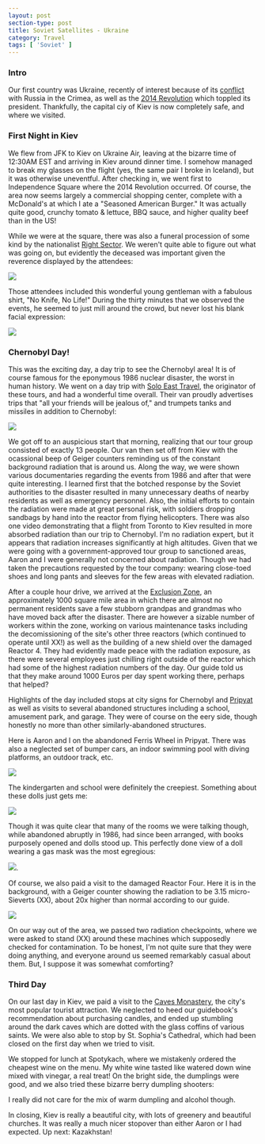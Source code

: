 ```yaml
---
layout: post
section-type: post
title: Soviet Satellites - Ukraine
category: Travel
tags: [ 'Soviet' ]
---
```


### Intro

Our first country was Ukraine, recently of interest because of its
[conflict](https://en.wikipedia.org/wiki/Annexation_of_Crimea_by_the_Russian_Federation)
with Russia in the Crimea, as well as the
[2014 Revolution](https://en.wikipedia.org/wiki/2014_Ukrainian_revolution)
which toppled its president. Thankfully, the capital ciy of Kiev is now completely
safe, and where we visited.

### First Night in Kiev

We flew from JFK to Kiev on Ukraine Air, leaving at the bizarre time of 12:30AM EST and
arriving in Kiev around dinner time. I somehow managed to break my glasses on the flight
(yes, the same pair I broke in Iceland), but it was otherwise uneventful.
After checking in, we went first to
Independence Square where the 2014 Revolution occurred. Of course, the area
now seems largely a commercial shopping center, complete with a McDonald's
at which I ate a "Seasoned American Burger." It was actually quite good,
crunchy tomato & lettuce, BBQ sauce, and higher quality beef than in the US!

While we were at the square, there was also a funeral procession of some
kind by the nationalist [Right Sector](https://en.wikipedia.org/wiki/Right_Sector).
We weren't quite able to figure
out what was going on, but evidently the deceased was important given the
reverence displayed by the attendees:

![](https://dl.dropboxusercontent.com/s/wshdwfppswpp4ep/P6030362.JPG?dl=0)

Those attendees included this wonderful young gentleman with a fabulous
shirt, "No Knife, No Life!" During the thirty minutes that we observed
the events, he seemed to just mill around the crowd, but never lost
his blank facial expression:

![](https://dl.dropboxusercontent.com/s/zrvsmkicktkrern/P6030354.JPG?dl=0)

### Chernobyl Day!

This was the exciting day, a day trip to see the Chernobyl area!
It is of course famous for the eponymous 1986 nuclear disaster,
the worst in human history.
We went on a day trip with [Solo East Travel](http://www.tourkiev.com/),
the originator of these tours, and had a wonderful time overall.
Their van proudly advertises trips that "all your friends will be jealous of,"
and trumpets tanks and missiles in addition to Chernobyl:

![](https://www.dropbox.com/s/gw5r4tyeu94ejt8/P6040420.JPG?dl=0)

We got off to an auspicious start that morning,
realizing that our tour group consisted of exactly 13 people. 
Our van then set off from Kiev with the ocassional beep
of Geiger counters reminding us of the constant
background radiation that is around us.
Along the way, we were shown various documentaries regarding the events from
1986 and after that were quite interesting. I learned first
that the botched response by the Soviet authorities to the disaster
resulted in many unnecessary deaths of nearby residents as well as emergency
personnel. Also, the initial efforts to contain the radiation were made
at great personal risk, with soldiers dropping sandbags by hand into the reactor
from flying helicopters. There was also one video demonstrating that a flight from
Toronto to Kiev resulted in more absorbed radiation than our trip to
Chernobyl. I'm no radiation expert, but it appears that radiation increases
significantly at high altitudes.
Given that we were going with a government-approved tour group to
sanctioned areas, Aaron and I were generally not concerned about radiation.
Though we had taken the precautions requested by the tour company: wearing
close-toed shoes and long pants and sleeves for the few areas with
elevated radiation. 

After a couple hour drive, we arrived at the
[Exclusion Zone](https://en.wikipedia.org/wiki/Chernobyl_Exclusion_Zone),
an approximately 1000 square mile area in which
there are almost no permanent residents save a few stubborn grandpas
and grandmas who have moved back after the disaster.
There are however a sizable number of workers within the zone,
working on various maintenance tasks including the decomissioning of the
site's other three reactors (which continued to operate until XX!)
as well as the building of a new shield over the damaged Reactor 4.
They had evidently made peace with the radiation exposure, as there were several
employees just chilling right outside of the reactor which had some
of the highest radiation numbers of the day. Our guide told us that they
make around 1000 Euros per day spent working there, perhaps that helped?


Highlights of the day included stops at city signs for Chernobyl and
[Pripyat](https://en.wikipedia.org/wiki/Pripyat)
as well as visits to several abandoned structures including a school, amusement
park, and garage. They were of course on the eery side, though honestly no more
than other similarly-abandoned structures.

Here is Aaron and I on the abandoned Ferris Wheel in Pripyat.
There was also a neglected
set of bumper cars, an indoor swimming pool with diving platforms, an outdoor
track, etc.

![](https://www.dropbox.com/s/645m8hnvq7p4cyq/P6040442.JPG?dl=0)

The kindergarten and school were definitely the creepiest. Something about
these dolls just gets me:

![](https://www.dropbox.com/s/su0r5wtpsr6etlo/P6040394.JPG?dl=0)

Though it was quite clear that many of the rooms we were talking though,
while abandoned abruptly in 1986, had since been arranged, with books
purposely opened and dolls stood up. This perfectly done view of a doll
wearing a gas mask was the most egregious:

![](XX).

Of course, we also paid a visit to the damaged Reactor Four. Here it is
in the background, with a Geiger counter showing the radiation to be 3.15
micro-Sieverts (XX), about 20x higher than normal according to our guide.

![](416XX)

On our way out of the area, we passed two radiation checkpoints, where we
were asked to stand (XX) around these machines which supposedly checked
for contamination. To be honest, I'm not quite sure that they were doing anything,
and everyone around us seemed remarkably casual about them. But, I suppose
it was somewhat comforting?

### Third Day

On our last day in Kiev, we paid a visit to the
[Caves Monastery](XX),
the city's most popular tourist attraction. We neglected to heed our guidebook's
recommendation about purchasing candles, and ended up stumbling around the dark
caves which are dotted with the glass coffins of various saints. We were also
able to stop by St. Sophia's Cathedral, which had been closed on the first day
when we tried to visit. 

We stopped for lunch at Spotykach, where we mistakenly ordered the cheapest wine
on the menu. My white wine tasted like watered down wine mixed with vinegar, a real
treat! On the bright side, the dumplings were good, and we also tried these bizarre
berry dumpling shooters:

I really did not care for the mix of warm dumpling and alcohol though.

In closing, Kiev is really a beautiful city, with lots of greenery and beautiful
churches. It was really a much nicer stopover than either Aaron or I had expected.
Up next: Kazakhstan!
